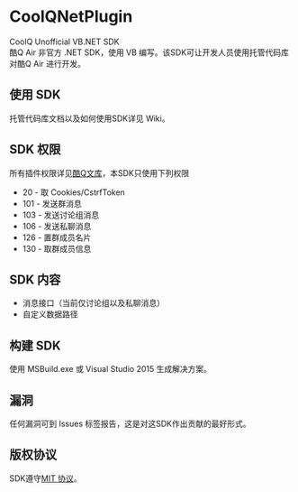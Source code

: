 # CoolQNetPlugin
CoolQ Unofficial VB.NET SDK<br>
酷Q Air 非官方 .NET SDK，使用 VB 编写。该SDK可让开发人员使用托管代码库对酷Q Air 进行开发。
## 使用 SDK
托管代码库文档以及如何使用SDK详见 Wiki。
## SDK 权限
所有插件权限详见[酷Q文库](http://d.cqp.me/Pro/开发/权限信息)，本SDK只使用下列权限
* 20 - 取 Cookies/CstrfToken
* 101 - 发送群消息
* 103 - 发送讨论组消息
* 106 - 发送私聊消息
* 126 - 置群成员名片
* 130 - 取群成员信息

## SDK 内容
* 消息接口（当前仅讨论组以及私聊消息）
* 自定义数据路径

## 构建 SDK
使用 MSBuild.exe 或 Visual Studio 2015 生成解决方案。

## 漏洞
任何漏洞可到 Issues 标签报告，这是对这SDK作出贡献的最好形式。

## 版权协议
SDK遵守[MIT 协议](LICENSE)。
